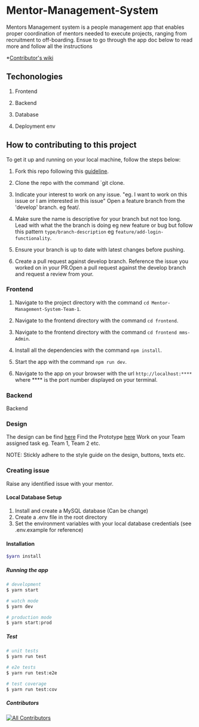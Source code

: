 # Mentor-Management-System

Mentors Management system is a people management app that enables proper
coordination of mentors needed to execute projects, ranging from recruitment to off-boarding. Ensue to go through the app doc below to read more and follow all the instructions

\*[Contributor's wiki](https://github.com/ALCOpenSource/Mentor-Management-System-Team-1/wiki)

## Techonologies

1.  Frontend

2.  Backend

3.  Database

4.  Deployment env

## How to contributing to this project

To get it up and running on your local machine, follow the steps below:

1.  Fork this repo following this [guideline](https://docs.github.com/en/get-started/quickstart/fork-a-repo).

2.  Clone the repo with the command \`git clone.

3.  Indicate your interest to work on any issue. "eg. I want to work on this issue or I am interested in this issue" Open a feature branch from the 'develop' branch. eg feat/.

4.  Make sure the name is descriptive for your branch but not too long. Lead with what the the branch is doing eg new feature or bug but follow this pattern `type/branch-description` eg `feature/add-login-functionality`.

5.  Ensure your branch is up to date with latest changes before pushing.

6.  Create a pull request against develop branch. Reference the issue you worked on in your PR.Open a pull request against the develop branch and request a review from your.

### Frontend

1.  Navigate to the project directory with the command `cd Mentor-Management-System-Team-1`.

2.  Navigate to the frontend directory with the command `cd frontend`.

3.  Navigate to the frontend directory with the command `cd frontend mms-Admin`.

4.  Install all the dependencies with the command `npm install`.

5.  Start the app with the command `npm run dev`.

6.  Navigate to the app on your browser with the url `http://localhost:****` where \*\*\*\* is the port number displayed on your terminal.

### Backend

Backend

### Design

The design can be find [here](https://www.figma.com/file/JNZKj3lachPypSOMBOhC1e/MMS-ALC-0pen-Source-Project?t=oxc4As0deSW7RNa8-0)
Find the Prototype [here](https://www.figma.com/proto/JNZKj3lachPypSOMBOhC1e/MMS-ALC-0pen-Source-Project?page-id=6782%3A4428\&node-id=6784%3A6712\&viewport=565%2C382%2C0.02\&scaling=min-zoom\&starting-point-node-id=6784%3A6712)
Work on your Team assigned task eg. Team 1, Team 2 etc.

NOTE: Stickly adhere to the style guide on the design, buttons, texts etc.

### Creating issue

Raise any identified issue with your mentor.

#### Local Database Setup

1.  Install and create a MySQL database (Can be change)
2.  Create a .env file in the root directory
3.  Set the environment variables with your local database credentials (see .env.example for reference)

#### Installation

```bash
$yarn install
```

##### Running the app

```bash
# development
$ yarn start

# watch mode
$ yarn dev

# production mode
$ yarn start:prod
```

##### Test

```bash
# unit tests
$ yarn run test

# e2e tests
$ yarn run test:e2e

# test coverage
$ yarn run test:cov
```

##### Contributors

<!-- ALL-CONTRIBUTORS-LIST:START - Do not remove or modify this section -->

<!-- prettier-ignore-start -->

<!-- markdownlint-disable -->

<!-- markdownlint-restore -->

<!-- prettier-ignore-end -->

<!-- ALL-CONTRIBUTORS-LIST:END -->

<!-- ALL-CONTRIBUTORS-BADGE:START - Do not remove or modify this section -->

[![All Contributors](https://img.shields.io/badge/all_contributors-8-orange.svg?style=flat-square)](#contributors)

<!-- ALL-CONTRIBUTORS-BADGE:END -->
